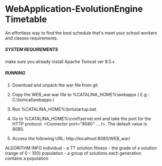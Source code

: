 # WebApplication-EvolutionEngine Timetable


An effortless way to find the best schedule that's meet your school workers and classes requirements.



#####   SYSTEM REQUIREMENTS  #####

 make sure you already install Apache Tomcat ver 8.5.x



##### RUNNING #####

1. Download and unpack the war file from git

2. Copy the WEB_war.war file to %CATALINA_HOME%\webapps ( E.g.: C:\tomcat\webapps )

3. Run %CATALINA_HOME%\bin\startup.bat

4. Go to %CATALINA_HOME%\conf\server.xml and take the port for the HTTP protocol. <Connector port="8080" ... />. The default value is 8080.

5. Access the following URL: http://localhost:8080/WEB_war/



ALGORITHM INFO
individual - a TT solution
fitness - the grade of a solution (range of 0 – 100)
population - a group of solutions
each generation contains a population



